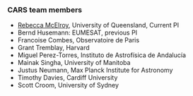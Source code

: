 ### CARS team members

- [Rebecca McElroy](https://rebeccamcelroy.github.io), University of Queensland,  Current PI 
- Bernd Husemann: EUMESAT, previous PI 
- Francoise Combes, Observatoire de Paris
- Grant Tremblay, Harvard
- Miguel Perez-Torres, Instituto de Astrofísica de Andalucía
- Mainak Singha, University of Manitoba
- Justus Neumann, Max Planck Institute for Astronomy
- Timothy Davies, Cardiff University 
- Scott Croom, University of Sydney


